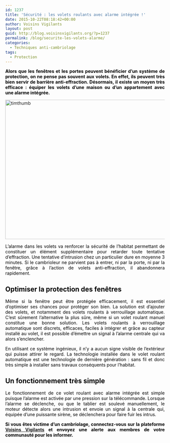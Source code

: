 ```yaml
---
id: 1237
title: 'Sécurité : les volets roulants avec alarme intégrée !'
date: 2015-10-22T08:18:42+00:00
author: Voisins Vigilants
layout: post
guid: http://blog.voisinsvigilants.org/?p=1237
permalink: /blog/securite-les-volets-alarme/
categories:
  - Techniques anti-cambriolage
tags:
  - Protection
---
```

<p style="color: #3e4b51; text-align: justify;">
  <span style="color: #000000;"><strong>Alors que les fenêtres et les portes peuvent bénéficier d’un système de protection, on ne pense pas souvent aux volets. En effet, ils peuvent très bien servir de barrière anti-effraction. Désormais, il existe un moyen très efficace : équiper les volets d’une maison ou d’un appartement avec une alarme intégrée. </strong></span>
</p>

<p style="color: #3e4b51;">
  <a href="./../../images/2015/09/timthumb.jpg"><img class="aligncenter  wp-image-1238" src="./../../images/2015/09/timthumb.jpg" alt="timthumb" width="847" height="441" /></a>
</p>

<p style="color: #3e4b51; text-align: justify;">
  <span style="color: #000000;">L’alarme dans les volets va renforcer la sécurité de l’habitat permettant de constituer un élément supplémentaire pour retarder toute tentative d’effraction. Une tentative d’intrusion chez un particulier dure en moyenne 3 minutes. Si le cambrioleur ne parvient pas à entrer, ni par la porte, ni par la fenêtre, grâce à l’action de volets anti-effraction, il abandonnera rapidement.</span>
</p>

<h2 style="color: #444444; text-align: justify;">
  <span style="color: #000000;">Optimiser la protection des fenêtres</span>
</h2>

<p style="color: #3e4b51; text-align: justify;">
  <span style="color: #000000;">Même si la fenêtre peut être protégée efficacement, il est essentiel d’optimiser ses chances pour protéger son bien. La solution est d’ajouter des volets, et notamment des volets roulants à verrouillage automatique. C’est sûrement l’alternative la plus sûre, même si un volet roulant manuel constitue une bonne solution. Les volets roulants à verrouillage automatique sont discrets, efficaces, faciles à intégrer et grâce au capteur installé au volet, il est possible d’émettre un signal à l’alarme centrale qui va alors s’enclencher.</span>
</p>

<p style="text-align: justify;">
  <span style="color: #000000;">En utilisant ce système ingénieux, il n’y a aucun signe visible de l’extérieur qui puisse attirer le regard. La technologie installée dans le volet roulant automatique est une technologie de dernière génération : sans fil et donc très simple à installer sans travaux conséquents pour l’habitat.</span>
</p>

<h2 style="color: #444444; text-align: justify;">
  <span style="color: #000000;">Un fonctionnement très simple</span>
</h2>

<p style="text-align: justify;">
  <span style="color: #000000;">Le fonctionnement de ce volet roulant avec alarme intégrée est simple puisque l’alarme est activée par une pression sur la télécommande. Lorsque l’alarme se déclenche, ou que le tablier est soulevé manuellement, le moteur détecte alors une intrusion et envoie un signal à la centrale qui, équipée d’une puissante sirène, se déclenchera pour faire fuir les intrus.</span>
</p>

<p style="text-align: justify;">
  <span style="color: #000000;"><strong>Si vous êtes victime d&rsquo;un cambriolage, connectez-vous sur la plateforme <a href="http://www.voisinsvigilants.org">Voisins Vigilants</a> et envoyez une alerte aux membres de votre communauté pour les informer.</strong></span>
</p>

